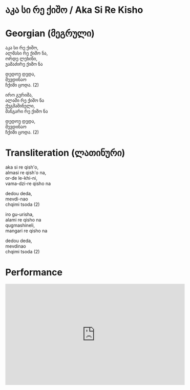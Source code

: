 # აკა სი რე ქიშო / Aka Si Re Kisho

# Georgian (მეგრული)

აკა სი რე ქიშო,  
ალმასი რე ქიშო ნა,  
ორდე ლეხინი,   
ვამაძირე ქიშო ნა  

დედოუ დედა,  
მევდინაო  
ჩქიმი ცოდა. (2)  

ირო გურიშა,  
ალამი რე ქიშო ნა  
ქუგმაშინელი,  
მანგარი რე ქიშო ნა  

დედოუ დედა,  
მევდინაო   
ჩქიმი ცოდა. (2)  

# Transliteration (ლათინური)

aka si re qish'o,  
almasi re qish'o na,  
or-de le-khi-ni,  
vama-dzi-re qisho na  

dedou deda,  
mevdi-nao  
chqimi tsoda (2)  

iro gu-urisha,  
alami re qisho na  
qugmashineli,  
mangari re qisho na  

dedou deda,  
mevdinao  
chqimi tsoda (2)

# Performance

<iframe width="560" height="315" src="https://www.youtube.com/embed/n2ROqugOtz8" title="Aka Si Re Kisho - Megrelian Folk Song" frameborder="0" allow="accelerometer; autoplay; clipboard-write; encrypted-media; gyroscope; picture-in-picture; web-share" allowfullscreen></iframe>
